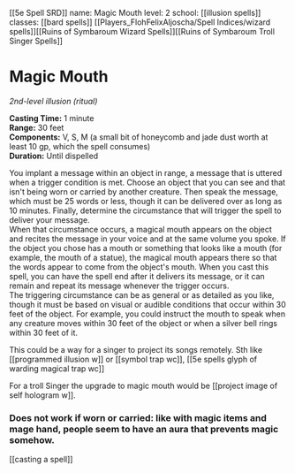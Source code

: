 [[5e Spell SRD]]
name: Magic Mouth
level: 2
school: [[illusion spells]]
classes: [[bard spells]]
         [[Players_FlohFelixAljoscha/Spell Indices/wizard spells]][[Ruins of Symbaroum Wizard Spells]][[Ruins of Symbaroum Troll Singer Spells]]

# Magic Mouth 
_2nd-level illusion (ritual)_ 

**Casting Time:** 1 minute    
**Range:** 30 feet    
**Components:** V, S, M (a small bit of honeycomb and jade dust worth at least 10 gp, which the spell consumes)    
**Duration:** Until dispelled 

You implant a message within an object in range, a message that is uttered when a trigger condition is met. Choose an object that you can see and that isn't being worn or carried by another creature. Then speak the message, which must be 25 words or less, though it can be delivered over as long as 10 minutes. Finally, determine the circumstance that will trigger the spell to deliver your message.    
When that circumstance occurs, a magical mouth appears on the object and recites the message in your voice and at the same volume you spoke. If the object you chose has a mouth or something that looks like a mouth (for example, the mouth of a statue), the magical mouth appears there so that the words appear to come from the object's mouth. When you cast this spell, you can have the spell end after it delivers its message, or it can remain and repeat its message whenever the trigger occurs.    
The triggering circumstance can be as general or as detailed as you like, though it must be based on visual or audible conditions that occur within 30 feet of the object. For example, you could instruct the mouth to speak when any creature moves within 30 feet of the object or when a silver bell rings within 30 feet of it. 

This could be a way for a singer to project its songs remotely. Sth like [[programmed illusion w]] or [[symbol trap wc]], [[5e spells glyph of warding magical trap wc]]

For a troll Singer the upgrade to magic mouth would be [[project image of self hologram w]].

### Does not work if worn or carried: like with magic items and mage hand, people seem to have an aura that prevents magic somehow.
[[casting a spell]]
